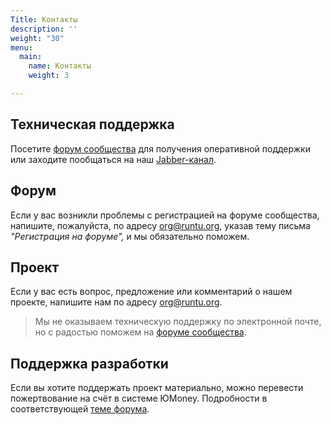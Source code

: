 ```yaml
---
Title: Контакты
description: ''
weight: "30"
menu:
  main:
    name: Контакты
    weight: 3

---
```

## Техническая поддержка

Посетите [форум сообщества](http://forum.runtu.org) для получения оперативной поддержки или заходите пообщаться на наш [Jabber-канал](xmpp:runtu@conference.jabber.ru).

## Форум

Если у вас возникли проблемы с регистрацией на форуме сообщества, напишите, пожалуйста, по адресу org@runtu.org, указав тему письма _"Регистрация на форуме",_ и мы обязательно поможем.

## Проект

Если у вас есть вопрос, предложение или комментарий о нашем проекте, напишите нам по адресу org@runtu.org.

> Мы не оказываем техническую поддержку по электронной почте, но с радостью поможем на [форуме сообщества](http://forum.runtu.org).

## Поддержка разработки

Если вы хотите поддержать проект материально, можно перевести пожертвование на счёт в системе ЮMoney. Подробности в соответствующей [теме форума](http://forum.runtu.org/index.php/topic,188.0.html).